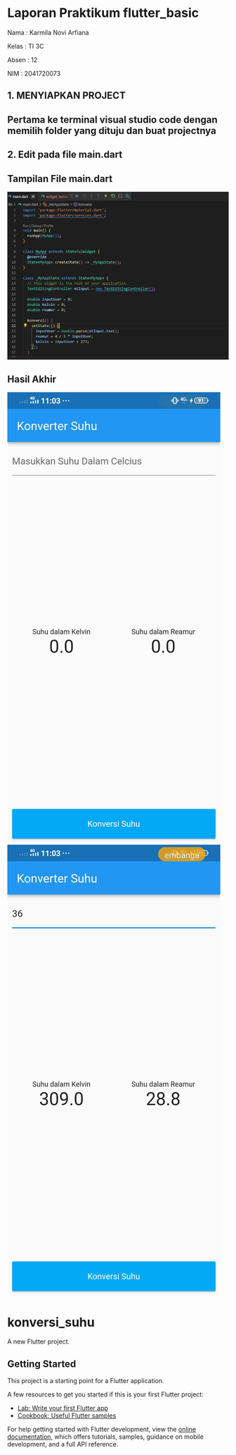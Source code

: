 # Laporan Praktikum flutter_basic

Nama : Karmila Novi Arfiana

Kelas : TI 3C

Absen : 12

NIM : 2041720073

## 1. MENYIAPKAN PROJECT
## Pertama ke terminal visual studio code dengan memilih folder yang dituju dan buat projectnya

## 2. Edit pada file main.dart
## Tampilan File main.dart
 
![EMPTY ACTIVITY](ss/3.PNG)

## Hasil Akhir

![EMPTY ACTIVITY](ss/1.jpg)
![EMPTY ACTIVITY](ss/2.jpg)

# konversi_suhu

A new Flutter project.

## Getting Started

This project is a starting point for a Flutter application.

A few resources to get you started if this is your first Flutter project:

- [Lab: Write your first Flutter app](https://docs.flutter.dev/get-started/codelab)
- [Cookbook: Useful Flutter samples](https://docs.flutter.dev/cookbook)

For help getting started with Flutter development, view the
[online documentation](https://docs.flutter.dev/), which offers tutorials,
samples, guidance on mobile development, and a full API reference.
